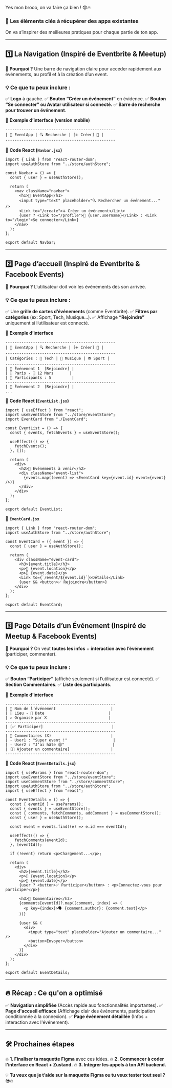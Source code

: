 Yes mon brooo, on va faire ça bien ! 😎🔥

### **📌 Les éléments clés à récupérer des apps existantes**

On va s’inspirer des meilleures pratiques pour chaque partie de ton app.

------

## **1️⃣ La Navigation (Inspiré de Eventbrite & Meetup)**

🔹 **Pourquoi ?** Une barre de navigation claire pour accéder rapidement aux événements, au profil et à la création d’un event.

### **💡 Ce que tu peux inclure :**

✅ **Logo** à gauche.
 ✅ **Bouton “Créer un événement”** en évidence.
 ✅ **Bouton “Se connecter” ou Avatar utilisateur si connecté.**
 ✅ **Barre de recherche pour trouver un événement**.

📌 **Exemple d’interface (version mobile)**

```
------------------------------------------------
| 🎉 EventApp | 🔍 Recherche | [➕ Créer] 👤 |
------------------------------------------------
```

📂 **Code React (`Navbar.jsx`)**

```tsx
import { Link } from "react-router-dom";
import useAuthStore from "../store/authStore";

const Navbar = () => {
  const { user } = useAuthStore();

  return (
    <nav className="navbar">
      <h1>🎉 EventApp</h1>
      <input type="text" placeholder="🔍 Rechercher un événement..." />
      <Link to="/create">➕ Créer un événement</Link>
      {user ? <Link to="/profile">👤 {user.username}</Link> : <Link to="/login">Se connecter</Link>}
    </nav>
  );
};

export default Navbar;
```

------

## **2️⃣ Page d’accueil (Inspiré de Eventbrite & Facebook Events)**

🔹 **Pourquoi ?** L’utilisateur doit voir les événements dès son arrivée.

### **💡 Ce que tu peux inclure :**

✅ Une **grille de cartes d’événements** (comme Eventbrite).
 ✅ **Filtres par catégories** (ex: Sport, Tech, Musique...).
 ✅ Affichage **“Rejoindre”** uniquement si l’utilisateur est connecté.

📌 **Exemple d’interface**

```
------------------------------------------------
| 🎉 EventApp | 🔍 Recherche | [➕ Créer] 👤 |
------------------------------------------------
| Catégories : 🔵 Tech | 🎵 Musique | ⚽ Sport |
------------------------------------------------
| 📅 Événement 1  [Rejoindre] |
| 📍 Paris - 📆 12 Mars       |
| 👥 Participants : 5         |
------------------------------------------------
| 📅 Événement 2  [Rejoindre] |
...
```

📂 **Code React (`EventList.jsx`)**

```tsx
import { useEffect } from "react";
import useEventStore from "../store/eventStore";
import EventCard from "./EventCard";

const EventList = () => {
  const { events, fetchEvents } = useEventStore();

  useEffect(() => {
    fetchEvents();
  }, []);

  return (
    <div>
      <h2>📅 Événements à venir</h2>
      <div className="event-list">
        {events.map((event) => <EventCard key={event.id} event={event} />)}
      </div>
    </div>
  );
};

export default EventList;
```

📂 **`EventCard.jsx`**

```tsx
import { Link } from "react-router-dom";
import useAuthStore from "../store/authStore";

const EventCard = ({ event }) => {
  const { user } = useAuthStore();

  return (
    <div className="event-card">
      <h3>{event.title}</h3>
      <p>📍 {event.location}</p>
      <p>📅 {event.date}</p>
      <Link to={`/event/${event.id}`}>Détails</Link>
      {user && <button>✅ Rejoindre</button>}
    </div>
  );
};

export default EventCard;
```

------

## **3️⃣ Page Détails d’un Événement (Inspiré de Meetup & Facebook Events)**

🔹 **Pourquoi ?** On veut **toutes les infos** + **interaction avec l’événement** (participer, commenter).

### **💡 Ce que tu peux inclure :**

✅ **Bouton “Participer”** (affiché seulement si l’utilisateur est connecté).
 ✅ **Section Commentaires**.
 ✅ **Liste des participants**.

📌 **Exemple d’interface**

```
------------------------------------------------
| 📅 Nom de l’événement                        |
| 📍 Lieu - 📆 Date                            |
| ✍️ Organisé par X                           |
------------------------------------------------
| [✅ Participer]                              |
------------------------------------------------
| 💬 Commentaires (X)                          |
| - User1 : "Super event !"                    |
| - User2 : "J’ai hâte 😍"                     |
| [📝 Ajouter un commentaire]                  |
------------------------------------------------
```

📂 **Code React (`EventDetails.jsx`)**

```tsx
import { useParams } from "react-router-dom";
import useEventStore from "../store/eventStore";
import useCommentStore from "../store/commentStore";
import useAuthStore from "../store/authStore";
import { useEffect } from "react";

const EventDetails = () => {
  const { eventId } = useParams();
  const { events } = useEventStore();
  const { comments, fetchComments, addComment } = useCommentStore();
  const { user } = useAuthStore();

  const event = events.find((e) => e.id === eventId);

  useEffect(() => {
    fetchComments(eventId);
  }, [eventId]);

  if (!event) return <p>Chargement...</p>;

  return (
    <div>
      <h2>{event.title}</h2>
      <p>📍 {event.location}</p>
      <p>📅 {event.date}</p>
      {user ? <button>✅ Participer</button> : <p>Connectez-vous pour participer</p>}

      <h3>💬 Commentaires</h3>
      {comments[eventId]?.map((comment, index) => (
        <p key={index}>🗣️ {comment.author}: {comment.text}</p>
      ))}
      
      {user && (
        <div>
          <input type="text" placeholder="Ajouter un commentaire..." />
          <button>Envoyer</button>
        </div>
      )}
    </div>
  );
};

export default EventDetails;
```

------

## **🔥 Récap : Ce qu'on a optimisé**

✅ **Navigation simplifiée** (Accès rapide aux fonctionnalités importantes).
 ✅ **Page d'accueil efficace** (Affichage clair des événements, participation conditionnée à la connexion).
 ✅ **Page événement détaillée** (Infos + interaction avec l'événement).

------

## **🛠️ Prochaines étapes**

🔥 **1. Finaliser ta maquette Figma** avec ces idées.
 🔥 **2. Commencer à coder l'interface en React + Zustand.**
 🔥 **3. Intégrer les appels à ton API backend.**

💡 **Tu veux que je t’aide sur la maquette Figma ou tu veux tester tout seul ?** 😎🔥